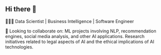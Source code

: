 ## Hi there 👋

👩🏻‍💻 Data Scientist | Business Intelligence | Software Engineer

👯 Looking to collaborate on:
ML projects involving NLP, recommendation engines, social media analysis, and other AI applications.
Research initiatives related to legal aspects of AI and the ethical implications of AI technologies.

